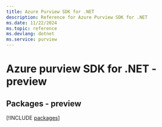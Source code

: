 ```yaml
---
title: Azure Purview SDK for .NET
description: Reference for Azure Purview SDK for .NET
ms.date: 11/22/2024
ms.topic: reference
ms.devlang: dotnet
ms.service: purview
---
```

# Azure purview SDK for .NET - preview
## Packages - preview
[!INCLUDE [packages](purview-index.md)]
